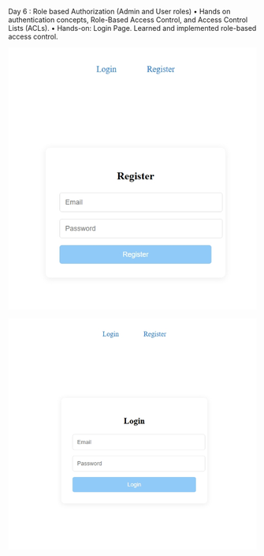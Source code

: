 Day 6 : Role based Authorization (Admin and User roles)
• Hands on authentication concepts, Role-Based Access Control, and Access Control Lists (ACLs).
• Hands-on: Login Page. Learned and implemented role-based access control.


![LOGIN](/Day6/login%20(1).jpeg)

![REGISTER](/Day6/register.jpeg)

